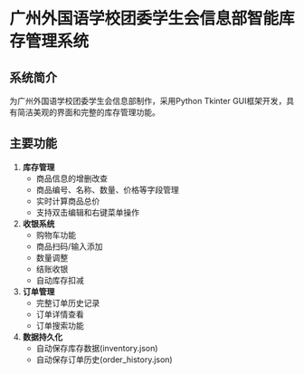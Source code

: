 # 广州外国语学校团委学生会信息部智能库存管理系统
## 系统简介
为广州外国语学校团委学生会信息部制作，采用Python Tkinter GUI框架开发，具有简洁美观的界面和完整的库存管理功能。
## 主要功能
1. **库存管理**
   - 商品信息的增删改查
   - 商品编号、名称、数量、价格等字段管理
   - 实时计算商品总价
   - 支持双击编辑和右键菜单操作
2. **收银系统**
   - 购物车功能
   - 商品扫码/输入添加
   - 数量调整
   - 结账收银
   - 自动库存扣减
3. **订单管理**
   - 完整订单历史记录
   - 订单详情查看
   - 订单搜索功能
4. **数据持久化**
   - 自动保存库存数据(inventory.json)
   - 自动保存订单历史(order_history.json)
